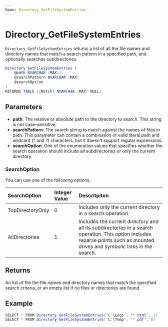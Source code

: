 ```yaml
---
Name: Directory_GetFileSystemEntries
---
```


# Directory_GetFileSystemEntries

`Directory_GetFileSystemEntries` returns a list of all the file names and directory names that match a search pattern in a specified path, and optionally searches subdirectories.

```csharp
Directory_GetFileSystemEntries (
	@path NVARCHAR (MAX)),
	@searchPattern NVARCHAR (MAX)
	@searchOption
)
RETURNS TABLE ([Match] NVARCHAR (MAX) NULL)
```

## Parameters

 - **path**: The relative or absolute path to the directory to search. This string is not case-sensitive.
 - **searchPattern**: The search string to match against the names of files in path. This parameter can contain a combination of valid literal path and wildcard (* and ?) characters, but it doesn't support regular expressions.
 - **searchOption**: One of the enumeration values that specifies whether the search operation should include all subdirectories or only the current directory.

### SearchOption

You can use one of the following options.

| SearchOption          |Integer Value  | Descritpiton  |
|:----------------------|:--------------|:--------------|
|TopDirectoryOnly       | 0             | Includes only the current directory in a search operation. |
|AllDirectories         | 1             | Includes the current directory and all its subdirectories in a search operation. This option includes reparse points such as mounted drives and symbolic links in the search. |

## Returns

An list of file the file names and directory names that match the specified search criteria, or an empty list if no files or directories are found.

## Example

```csharp
SELECT * FROM Directory_GetFileSystemEntries('C:\Logs', '*.html', 1)
SELECT * FROM Directory_GetFileSystemEntries('C:\Temp', '*.pdf', 0)
```

